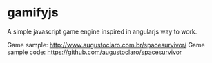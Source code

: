 # gamifyjs
A simple javascript game engine inspired in angularjs way to work.

Game sample: http://www.augustoclaro.com.br/spacesurvivor/
Game sample code: https://github.com/augustoclaro/spacesurvivor